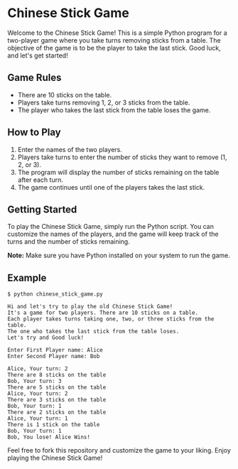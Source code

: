 # Chinese Stick Game

Welcome to the Chinese Stick Game! This is a simple Python program for a two-player game where you take turns 
removing sticks from a table. The objective of the game is to be the player to take the last stick. Good luck,
and let's get started!

## Game Rules
- There are 10 sticks on the table.
- Players take turns removing 1, 2, or 3 sticks from the table.
- The player who takes the last stick from the table loses the game.

## How to Play
1. Enter the names of the two players.
2. Players take turns to enter the number of sticks they want to remove (1, 2, or 3).
3. The program will display the number of sticks remaining on the table after each turn.
4. The game continues until one of the players takes the last stick.

## Getting Started
To play the Chinese Stick Game, simply run the Python script. You can customize the names of the players,
and the game will keep track of the turns and the number of sticks remaining.

**Note:** Make sure you have Python installed on your system to run the game.

## Example

```
$ python chinese_stick_game.py

Hi and let's try to play the old Chinese Stick Game!
It's a game for two players. There are 10 sticks on a table.
Each player takes turns taking one, two, or three sticks from the table.
The one who takes the last stick from the table loses.
Let's try and Good luck!

Enter First Player name: Alice
Enter Second Player name: Bob

Alice, Your turn: 2
There are 8 sticks on the table
Bob, Your turn: 3
There are 5 sticks on the table
Alice, Your turn: 2
There are 3 sticks on the table
Bob, Your turn: 1
There are 2 sticks on the table
Alice, Your turn: 1
There is 1 stick on the table
Bob, Your turn: 1
Bob, You lose! Alice Wins!
```

Feel free to fork this repository and customize the game to your liking.
Enjoy playing the Chinese Stick Game!
